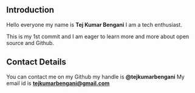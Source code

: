 ## Introduction
Hello everyone my name is **Tej Kumar Bengani** I am a tech enthusiast.

This is my 1st commit and I am eager to learn more and more about open source and Github.

## Contact Details
You can contact me on my Github my  handle is **@tejkumarbengani**
My email id is **tejkumarbengani@gmail.com**
